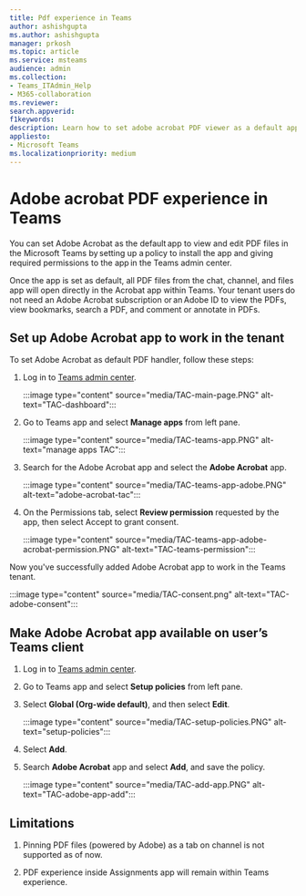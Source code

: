 ```yaml
---
title: Pdf experience in Teams
author: ashishgupta
ms.author: ashishgupta
manager: prkosh
ms.topic: article
ms.service: msteams
audience: admin
ms.collection: 
- Teams_ITAdmin_Help
- M365-collaboration
ms.reviewer: 
search.appverid: 
f1keywords: 
description: Learn how to set adobe acrobat PDF viewer as a default app to view and edit PDF files in Teams with Microsoft Teams admin center.
appliesto: 
- Microsoft Teams
ms.localizationpriority: medium
---
```


# Adobe acrobat PDF experience in Teams

You can set Adobe Acrobat as the default app to view and edit PDF files in the Microsoft Teams by setting up a policy to install the app and giving required permissions to the app in the Teams admin center.

Once the app is set as default, all PDF files from the chat, channel, and files app will open directly in the Acrobat app within Teams. Your tenant users do not need an Adobe Acrobat subscription or an Adobe ID to view the PDFs, view bookmarks, search a PDF, and comment or annotate in PDFs.

## Set up Adobe Acrobat app to work in the tenant

To set Adobe Acrobat as default PDF handler, follow these steps:

1. Log in to [Teams admin center](https://admin.teams.microsoft.com/).

   :::image type="content" source="media/TAC-main-page.PNG" alt-text="TAC-dashboard":::

1. Go to Teams app and select **Manage apps** from left pane.

   :::image type="content" source="media/TAC-teams-app.PNG" alt-text="manage apps TAC":::

1. Search for the Adobe Acrobat app and select the **Adobe Acrobat** app.

   :::image type="content" source="media/TAC-teams-app-adobe.PNG" alt-text="adobe-acrobat-tac":::

1. On the Permissions tab, select **Review permission** requested by the app, then select Accept to grant consent.

   :::image type="content" source="media/TAC-teams-app-adobe-acrobat-permission.PNG" alt-text="TAC-teams-permission":::

Now you've successfully added Adobe Acrobat app to work in the Teams tenant.

:::image type="content" source="media/TAC-consent.png" alt-text="TAC-adobe-consent":::

## Make Adobe Acrobat app available on user’s Teams client

1. Log in to [Teams admin center](https://admin.teams.microsoft.com/).

1. Go to Teams app and select **Setup policies** from left pane.

1. Select **Global (Org-wide default)**, and then select **Edit**.

   :::image type="content" source="media/TAC-setup-policies.PNG" alt-text="setup-policies":::

1. Select **Add**.

1. Search **Adobe Acrobat** app and select **Add**, and save the policy.

   :::image type="content" source="media/TAC-add-app.PNG" alt-text="TAC-adobe-app-add":::

## Limitations

1. Pinning PDF files (powered by Adobe) as a tab on channel is not supported as of now.

1. PDF experience inside Assignments app will remain within Teams experience.

